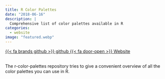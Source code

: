 ```yaml
---
title: R Color Palettes
date: "2018-06-16"
description: |
  Comprehensive list of color palettes available in R
categories:
  - website
image: "featured.webp"
---
```






<div class="project-buttons">
<a href="https://github.com/EmilHvitfeldt/r-color-palettes">
  {{< fa brands github >}} github
</a>
<a href="https://emilhvitfeldt.github.io/r-color-palettes/index.html">
  {{< fa door-open >}} Website
</a>
</div>
<br>

The r-color-palettes repository tries to give a convenient overview of all the color palettes you can use in R.

